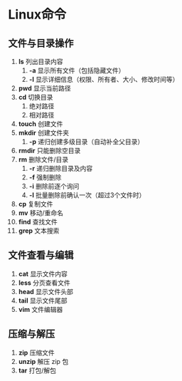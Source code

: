 # Linux命令



## 文件与目录操作

1. **ls**  列出目录内容
   1. **-a**  显示所有文件（包括隐藏文件）
   2. **-l**  显示详细信息（权限、所有者、大小、修改时间等）
2. **pwd**  显示当前路径
3. **cd**  切换目录
   1. 绝对路径
   2. 相对路径
4. **touch**  创建文件
5. **mkdir**  创建文件夹
   1. **-p**  递归创建多级目录（自动补全父目录）
6. **rmdir** 只能删除空目录
7. **rm** 删除文件/目录
   1. **-r**  递归删除目录及内容
   2. **-f**  强制删除
   3. **-i**  删除前逐个询问
   4. **-l**  批量删除前确认一次（超过3个文件时）
8. **cp**  复制文件
9. **mv**  移动/重命名
10. **find** 查找文件
11. **grep**  文本搜索



## 文件查看与编辑

1. **cat**  显示文件内容
2. **less**  分页查看文件
3. **head**  显示文件头部
4. **tail**  显示文件尾部
5. **vim**  文件编辑器



## 压缩与解压

1. **zip**  压缩文件
2. **unzip**  解压 zip 包
3. **tar**  打包/解包









